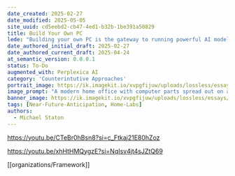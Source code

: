 ```yaml
---
date_created: 2025-02-27
date_modified: 2025-05-05
site_uuid: cd5eebd2-cb47-4ed1-b32b-1be391a50829
title: Build Your Own PC
lede: "Building your own PC is the gateway to running powerful AI models locally, unlocking performance beyond cloud costs."
date_authored_initial_draft: 2025-02-27
date_authored_current_draft: 2025-04-24
at_semantic_version: 0.0.0.1
status: To-Do
augmented_with: Perplexica AI
category: 'Counterintutive Approaches'
portrait_image: https://ik.imagekit.io/xvpgfijuw/uploads/lossless/essays/2025-05-04_portraitimage_Build-Your-Own-PC_d8c97686-17ed-458a-820c-66c8cb9e6804_I5Ok1O8EH.jpg
image_prompt: "A modern home office with computer parts spread out on a table, a person assembling a high-end PC, and AI model icons floating above the workstation. The vibe is technical, hands-on, and empowering."
banner_image: https://ik.imagekit.io/xvpgfijuw/uploads/lossless/essays/2025-05-04_bannerimage_Build-Your-Own-PC_8fcca967-3735-4fc3-8b05-c32902f756bc_nGA1ft24y.jpg
tags: [Near-Future-Anticipation, Home-Labs]
authors:
  - Michael Staton
---
```


https://youtu.be/CTeBr0hBsn8?si=c_Ftkaj21E80hZoz

https://youtu.be/xhHtHMQygzE?si=NqIsv4jt4sJZtQ69

[[organizations/Framework]]
